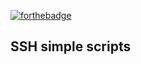 [![forthebadge](https://forthebadge.com/images/badges/made-with-python.svg)](https://forthebadge.com)
## SSH simple scripts
